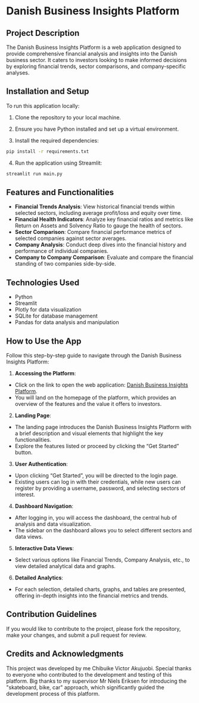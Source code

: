# Danish Business Insights Platform

## Project Description
The Danish Business Insights Platform is a web application designed to provide comprehensive financial analysis and insights into the Danish business sector. It caters to investors looking to make informed decisions by exploring financial trends, sector comparisons, and company-specific analyses.

## Installation and Setup
To run this application locally:

1. Clone the repository to your local machine.

2. Ensure you have Python installed and set up a virtual environment.

3. Install the required dependencies:
```bash
pip install -r requirements.txt
```

4. Run the application using Streamlit:
```bash
streamlit run main.py
```
## Features and Functionalities
- **Financial Trends Analysis**: View historical financial trends within selected sectors, including average profit/loss and equity over time.
- **Financial Health Indicators**: Analyze key financial ratios and metrics like Return on Assets and Solvency Ratio to gauge the health of sectors.
- **Sector Comparison**: Compare financial performance metrics of selected companies against sector averages.
- **Company Analysis**: Conduct deep dives into the financial history and performance of individual companies.
- **Company to Company Comparison**: Evaluate and compare the financial standing of two companies side-by-side.

## Technologies Used
- Python
- Streamlit
- Plotly for data visualization
- SQLite for database management
- Pandas for data analysis and manipulation

## How to Use the App
Follow this step-by-step guide to navigate through the Danish Business Insights Platform:

1. **Accessing the Platform**:
- Click on the link to open the web application: [Danish Business Insights Platform](https://danish-business-insights.streamlit.app/).
- You will land on the homepage of the platform, which provides an overview of the features and the value it offers to investors.

2. **Landing Page**:
- The landing page introduces the Danish Business Insights Platform with a brief description and visual elements that highlight the key functionalities.
- Explore the features listed or proceed by clicking the “Get Started” button.

3. **User Authentication**:
- Upon clicking “Get Started”, you will be directed to the login page.
- Existing users can log in with their credentials, while new users can register by providing a username, password, and selecting sectors of interest.

4. **Dashboard Navigation**:
- After logging in, you will access the dashboard, the central hub of analysis and data visualization.
- The sidebar on the dashboard allows you to select different sectors and data views.

5. **Interactive Data Views**:
- Select various options like Financial Trends, Company Analysis, etc., to view detailed analytical data and graphs.

6. **Detailed Analytics**:
- For each selection, detailed charts, graphs, and tables are presented, offering in-depth insights into the financial metrics and trends.

## Contribution Guidelines
If you would like to contribute to the project, please fork the repository, make your changes, and submit a pull request for review.

## Credits and Acknowledgments
This project was developed by me Chibuike Victor Akujuobi. Special thanks to everyone who contributed to the development and testing of this platform. Big thanks to my supervisor Mr Niels Eriksen for introducing the "skateboard, bike, car" approach, which significantly guided the development process of this platform.
